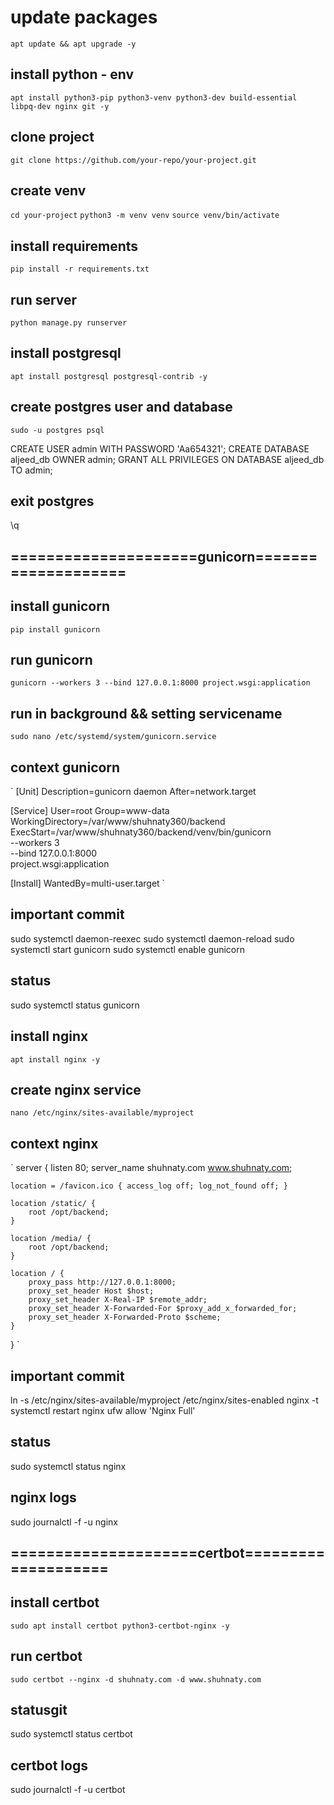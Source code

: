 # update packages

`apt update && apt upgrade -y`

## install python - env 

`apt install python3-pip python3-venv python3-dev build-essential libpq-dev nginx git -y`

## clone project

`git clone https://github.com/your-repo/your-project.git`

## create venv

`cd your-project`
`python3 -m venv venv`
`source venv/bin/activate`

## install requirements

`pip install -r requirements.txt`

## run server

`python manage.py runserver`

## install postgresql
`apt install postgresql postgresql-contrib -y`

## create postgres user and database
`sudo -u postgres psql`

CREATE USER admin WITH PASSWORD 'Aa654321';
CREATE DATABASE aljeed_db OWNER admin;
GRANT ALL PRIVILEGES ON DATABASE aljeed_db TO admin;

## exit postgres
\q


## =====================gunicorn====================
## install gunicorn
`pip install gunicorn`


## run gunicorn
`gunicorn --workers 3 --bind 127.0.0.1:8000 project.wsgi:application`

## run in background && setting servicename
`sudo nano /etc/systemd/system/gunicorn.service`


## context gunicorn
`
[Unit]
Description=gunicorn daemon
After=network.target

[Service]
User=root
Group=www-data
WorkingDirectory=/var/www/shuhnaty360/backend
ExecStart=/var/www/shuhnaty360/backend/venv/bin/gunicorn \
          --workers 3 \
          --bind 127.0.0.1:8000 \
          project.wsgi:application

[Install]
WantedBy=multi-user.target
`

## important commit 
sudo systemctl daemon-reexec
sudo systemctl daemon-reload
sudo systemctl start gunicorn
sudo systemctl enable gunicorn

## status
sudo systemctl status gunicorn




## install nginx
`apt install nginx -y`

## create nginx service
`nano /etc/nginx/sites-available/myproject`


## context nginx

`
server {
    listen 80;
    server_name shuhnaty.com www.shuhnaty.com;

    location = /favicon.ico { access_log off; log_not_found off; }

    location /static/ {
        root /opt/backend;
    }

    location /media/ {
        root /opt/backend;
    }

    location / {
        proxy_pass http://127.0.0.1:8000;
        proxy_set_header Host $host;
        proxy_set_header X-Real-IP $remote_addr;
        proxy_set_header X-Forwarded-For $proxy_add_x_forwarded_for;
        proxy_set_header X-Forwarded-Proto $scheme;
    }
}
`
## important commit 
ln -s /etc/nginx/sites-available/myproject /etc/nginx/sites-enabled 
nginx -t
systemctl restart nginx
ufw allow 'Nginx Full' 

## status
sudo systemctl status nginx

## nginx logs
sudo journalctl -f -u nginx

## =====================certbot====================
## install certbot
`sudo apt install certbot python3-certbot-nginx -y`

## run certbot
`sudo certbot --nginx -d shuhnaty.com -d www.shuhnaty.com`

## statusgit 
sudo systemctl status certbot

## certbot logs
sudo journalctl -f -u certbot

##
